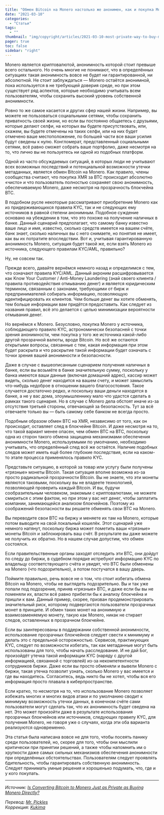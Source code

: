 ```yaml
---
title: "Обмен Bitcoin на Monero настолько же анонимен, как и покупка Monero напрямую. Так ли это?"
date: "2021-03-10"
categories:
  - "Статьи"
tags:
  - ""
thumbnail: "img/copyright/articles/2021-03-10-most-private-way-to-buy-monero/01.png"
pager: true
toc: false
sidebar: "right"
---
```


Monero является криптовалютой, анонимность которой стоит превыше всего остального. Но очень многие не понимают, что в определённых ситуациях такая анонимность вовсе не будет ни гарантированной, ни абсолютной. Не стоит заблуждаться — Monero остаётся анонимной, пока используется в не требующей доверия среде, но при этом существует ряд аспектов, которые необходимо учитывать всем пользователям, чтобы сохранить высокий уровень собственной анонимности.

Ровно то же самое касается и других сфер нашей жизни. Например, вы можете не пользоваться социальными сетями, чтобы сохранить приватность своей жизни, но если вы постоянно общаетесь с друзьями, которые делают селфи, на которых вы будете присутствовать, или, скажем, вы будете отмечены на таких селфи, или на них будет отмечено ваше местоположение, по большей части все ваши усилия будут сведены к нулю. Конгломерат, представленный социальными сетями, всё равно сможет собрать ваше портфолио, даже несмотря на то, что лично вы не пользуетесь ни одной из подобных платформ.

Одной из часто обсуждаемых ситуаций, в которых люди не учитывают всех возможных последствий и потенциальной возможности утечки метаданных, является обмен Bitcoin на Monero. Как правило, члены сообщества считают, что покупка XMR за BTC происходит абсолютно «чисто» и что пользователь полностью сохраняет свою анонимность, обеспечиваемую Monero, даже несмотря на прозрачность блокчейна BTC.

В подобном русле некоторые рассматривают приобретение Monero как из придерживающихся правила KYC, так и не следующих ему источников в равной степени анонимным. Подобное суждение основано на убеждении в том, что это похоже на получение наличных в банке. Данный сценарий предполагает, что самому банку известно ваше лицо и имя, известно, сколько средств имеется на вашем счёте, банк знает, сколько наличных вы с него снимаете, но понятия не имеет, как вы их потратите впоследствии. Вот и, учитывая гарантированную анонимность Monero, ситуация будет такой же, если взять Monero из источника, следующего правилам KYC/AML, правильно?

Ну, не совсем так.

Прежде всего, давайте вернёмся немного назад и определимся с тем, что означают правила KYC/AML. Данный акроним расшифровывается как Know Your Customer / Anti-Money Laundering (знай своего клиента / правила противодействия отмыванию денег) и является юридическим термином, связанным с законами, требующими от бирж и предпринимателей собирать информацию, позволяющую идентифицировать их клиентов. Чем больше денег вы хотите обменять, тем больше информации вам придётся предоставить. Как следует из названия правил, всё это делается с целью минимизации вероятности отмывания денег.

Но вернёмся к Monero. Безусловно, покупка Monero у источника, соблюдающего правило KYC, астрономически безопасней с точки зрения анонимности, чем покупка у того же источника какой-либо другой прозрачной валюты, вроде Bitcoin. Но всё же остаются открытыми вопросы, связанные с тем, какая информация при этом будет раскрыта и что раскрытие такой информации будет означать с точки зрения вашей анонимности и безопасности.

Даже в случае с вышеописанным сценарием получения наличных в банке, если вы возьмёте в банке значительную сумму, поскольку у банка имеются ваши данные (включая домашний адрес), кассир может видеть, сколько денег находится на вашем счету, и может замыслить что-нибудь недоброе в отношении вашего благосостояния. Такое случается достаточно редко, и поскольку ваши деньги находятся в банке, а не у вас дома, злоумышленнику мало что удастся сделать в рамках такого сценария. Но в случае с Monero дела обстоят иначе из-за отсутствия третьей стороны, отвечающей за безопасность. Тут за всё отвечаете только вы — быть самому себе банком не всегда просто.

Подобным образом обмен BTC на XMR, независимо от того, как он происходит, оставляет след в блокчейне Bitcoin. И даже несмотря на то, что такой вариант менее опасен, чем обмен BTC на BTC, поскольку одна из сторон такого обмена защищена механизмами обеспечения анонимности Monero, используемыми по умолчанию, необходимо учитывать, что определённый след всё же остаётся. Наличие подобных следов может иметь ещё более глубокие последствия, если на каком-то этапе процесса применялось правило KYC.

Представьте ситуацию, в которой за товар или услугу были получены «грязные» монеты Bitcoin. Такая ситуация вполне возможна из-за просто радикальной прозрачности Bitcoin. Вы не знаете, что эти монеты являются таковыми, поскольку вы не владеете технологией, позволяющей проверить каждый Bitcoin. И вы, будучи сообразительным человеком, знакомым с криптовалютами, не можете смириться с этим фактом, но при этом у вас нет денег, чтобы заплатить компании, занимающейся анализом блокчейнов. Поэтому из соображений безопасности вы решаете обменять свои BTC на Monero.

Вы переводите свои BTC на биржу и меняете их там на Monero, которые потом выводите на свой локальный кошелёк. Этот сценарий уже немного натянут, поскольку биржа может пометить ваши «грязные» монеты Bitcoin и заблокировать ваш счёт. В результате вы даже можете не получить их обратно. Но в нашем случае допустим, что обмен состоялся.

Если правительственные органы заходят отследить эти BTC, они дойдут по следу до биржи, в судебном порядке истребуют информацию KYC по владельцу соответствующего счёта и увидят, что BTC были обменены на Monero (что подозрительно), а потом постучатся в вашу дверь.

Поймите правильно, речь вовсе не о том, что стоит избегать обмена Bitcoin на Monero, чтобы не выглядеть подозрительно. Вы и так уже попали под подозрение, приняв «грязные» BTC, и даже если бы вы не поменяли их, власти всё равно прибегли бы к анализу блокчейна и пришли к вам. Данный пример, скорее, призван продемонстрировать значительный риск, которому подвергаются пользователи прозрачных монет в принципе. И обмен таких монет на анонимную и взаимозаменяемую монету, такую как Monero, никак не стирает следов, оставленных в прозрачном блокчейне.

Если вы заинтересованы в поддержании собственной анонимности, использование прозрачных блокчейнов следует свести к минимуму и делать это с предельной осторожностью. Сервисов, практикующих KYC, следует по возможности избегать, так как метаданные могут быть использованы для того, чтобы начать расследование. И не дай Бог, произойдёт утечка такой информации KYC (наряду с другой информацией, связанной с торговлей) из-за некомпетентности сотрудников биржи. Даже если вы просто обменяли и вывели Monero с биржи, такая утечка позволит узнать, сколько Monero у вас имеется и где вы находитесь. Согласитесь, ведь никто бы не хотел, чтобы вся его информация просто плавала в киберпространстве.

Если кратко, то несмотря на то, что использование Monero позволяет избежать многих и многих видов атаки и по умолчанию сводит к минимуму возможность утечки данных, в конечном счёте сами пользователи могут сделать так, что их анонимность будет сведена на нет. Это может произойти даже в результате использования прозрачных блокчейнов или источников, следующих правилу KYC, для получения Monero, не говоря уже о случаях, когда эти оба варианта реализуются одновременно.

Эта статья была написана вовсе не для того, чтобы посеять панику среди пользователей, но, скорее для того, чтобы они мыслили критически при принятии решений, а также чтобы напомнить им о хрупкости даже самых сильных механизмов обеспечения анонимности при определённых обстоятельствах. Пользователям следует проявлять бдительность, чтобы гарантировать собственную анонимность. Следует принимать умные решения и хорошенько подумать, что, где и у кого покупать.

---

_Источник: [Is Converting Bitcoin to Monero Just as Private as Buying Monero Directly?](https://localmonero.co/knowledge/most-private-way-to-buy-monero)_

_Перевод: [Mr. Pickles](https://t.me/v1docq47)_  
_Коррекция: [Kukima](https://t.me/Kukima)_
